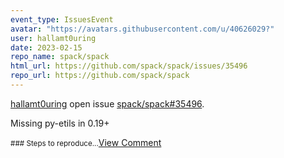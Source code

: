 ```yaml
---
event_type: IssuesEvent
avatar: "https://avatars.githubusercontent.com/u/40626029?"
user: hallamt0uring
date: 2023-02-15
repo_name: spack/spack
html_url: https://github.com/spack/spack/issues/35496
repo_url: https://github.com/spack/spack
---
```


<a href='https://github.com/hallamt0uring' target='_blank'>hallamt0uring</a> open issue <a href='https://github.com/spack/spack/issues/35496' target='_blank'>spack/spack#35496</a>.

<p>Missing py-etils in 0.19+</p><small>### Steps to reproduce...</small><a href='https://github.com/spack/spack/issues/35496' target='_blank'>View Comment</a>